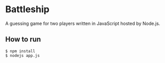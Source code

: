 # Battleship

A guessing game for two players written in JavaScript hosted by Node.js.


## How to run

	$ npm install
	$ nodejs app.js
